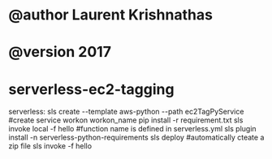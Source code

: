 # @author Laurent Krishnathas
# @version 2017


# serverless-ec2-tagging

serverless:
    sls create --template aws-python --path ec2TagPyService     #create service
    workon workon_name
    pip install -r requirement.txt
    sls invoke local -f hello                                   #function name is defined in serverless.yml
    sls plugin install -n serverless-python-requirements
    sls deploy                                                  #automatically cteate a zip file
    sls invoke -f hello



